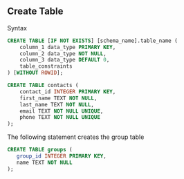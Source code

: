 ## Create Table

Syntax

```sql
CREATE TABLE [IF NOT EXISTS] [schema_name].table_name (
	column_1 data_type PRIMARY KEY,
   	column_2 data_type NOT NULL,
	column_3 data_type DEFAULT 0,
	table_constraints
) [WITHOUT ROWID];
```

```sql
CREATE TABLE contacts (
	contact_id INTEGER PRIMARY KEY,
	first_name TEXT NOT NULL,
	last_name TEXT NOT NULL,
	email TEXT NOT NULL UNIQUE,
	phone TEXT NOT NULL UNIQUE
);
```

The following statement creates the group table

```sql
CREATE TABLE groups (
   group_id INTEGER PRIMARY KEY,
   name TEXT NOT NULL
);
```
